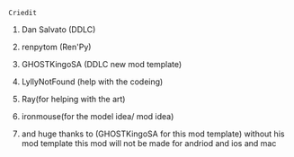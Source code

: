     Criedit

1. Dan Salvato (DDLC)

2. renpytom (Ren'Py)

3. GHOSTKingoSA (DDLC new mod template)

4. LyllyNotFound (help with the codeing)

5. Ray(for helping with the art)

6. ironmouse(for the model idea/ mod idea)

7. and huge thanks to (GHOSTKingoSA for this mod template) without his mod template this mod will not be made for andriod and ios and mac